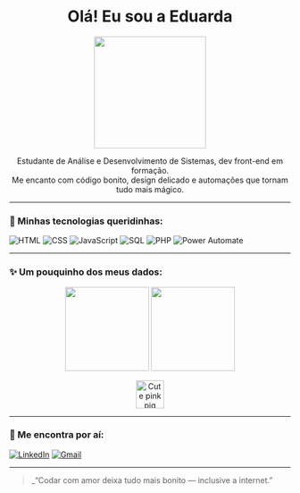 <h1 align="center">Olá! Eu sou a Eduarda</h1>

<p align="center">
  <img src="https://media.giphy.com/media/JIX9t2j0ZTN9S/giphy.gif" width="200"/>
</p>

<p align="center">
  Estudante de Análise e Desenvolvimento de Sistemas, dev front-end em formação. 
  <br/>
  Me encanto com código bonito, design delicado e automações que tornam tudo mais mágico.
</p>

---

### 💖 Minhas tecnologias queridinhas:
![HTML](https://img.shields.io/badge/-HTML5-fbaed2?logo=html5&logoColor=fff&style=flat)
![CSS](https://img.shields.io/badge/-CSS3-ff9ecb?logo=css3&logoColor=fff&style=flat)
![JavaScript](https://img.shields.io/badge/-JavaScript-fed6e3?logo=javascript&logoColor=000&style=flat)
![SQL](https://img.shields.io/badge/-SQL-ffc8dd?logo=postgresql&logoColor=fff&style=flat)
![PHP](https://img.shields.io/badge/-PHP-fcbad3?logo=php&logoColor=fff&style=flat)
![Power Automate](https://img.shields.io/badge/-Power_Automate-fcbad3?logo=microsoft&logoColor=fff&style=flat)

---

### ✨ Um pouquinho dos meus dados:
<p align="center">
  <img height="150em" src="https://github-readme-stats.vercel.app/api?username=Dudinha-nnja&show_icons=true&theme=rose_pine" />
  <img height="150em" src="https://github-readme-stats.vercel.app/api/top-langs/?username=Dudinha-nnja&layout=compact&theme=rose_pine"/>
</p>

<p align="center">
  <img src="https://example.com/pink-pig-icon.png" width="50" alt="Cute pink pig">
</p>

---

### 🐾 Me encontra por aí:
[![LinkedIn](https://img.shields.io/badge/-LinkedIn-fbaed2?style=flat&logo=linkedin&logoColor=white)](https://www.linkedin.com/in/eduarda-rodrigues-oliveira-84531219a?utm_source=share&utm_campaign=share_via&utm_content=profile&utm_medium=android_app)
[![Gmail](https://img.shields.io/badge/-eduarda@email.com-ff9ecb?style=flat&logo=gmail&logoColor=white)](mailto:eduarda@email.com)

---

> _“Codar com amor deixa tudo mais bonito — inclusive a internet.”
